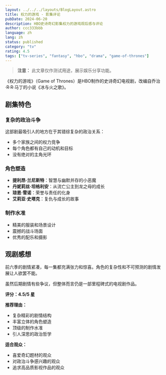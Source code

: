```yaml
---
layout: ../../../layouts/BlogLayout.astro
title: 权力的游戏 - 影集评论
pubDate: 2024-06-20
description: HBO史诗奇幻影集权力的游戏观后感与评论
author: ccc333bbb
language: zh
lang: zh
status: published
category: "tv"
rating: 4.5
tags: ["tv-series", "fantasy", "hbo", "drama", "game-of-thrones"]
---
```


> **注意：** 此文章仅作测试用途，展示娱乐分享功能。

《权力的游戏》（Game of Thrones）是HBO制作的史诗奇幻电视剧，改编自乔治·R·R·马丁的小说《冰与火之歌》。

## 剧集特色

### 复杂的政治斗争
这部剧最吸引人的地方在于其错综复杂的政治关系：
- 多个家族之间的权力竞争
- 每个角色都有自己的动机和目标
- 没有绝对的主角光环

### 角色塑造
- **提利昂·兰尼斯特**：智慧与幽默并存的小恶魔
- **丹妮莉丝·坦格利安**：从流亡公主到龙之母的成长
- **琼恩·雪诺**：荣誉与责任的化身
- **艾莉亚·史塔克**：复仇与成长的故事

### 制作水准
- 精美的服装和场景设计
- 震撼的战斗场面
- 优秀的配乐和摄影

## 观剧感想

前六季的剧情紧凑，每一集都充满张力和惊喜。角色的复杂性和不可预测的剧情发展让人欲罢不能。

虽然后期剧情有些争议，但整体而言仍是一部里程碑式的电视剧作品。

**评分：4.5/5 星**

**推荐理由：**
- 复杂精彩的剧情结构
- 丰富立体的角色塑造
- 顶级的制作水准
- 引人深思的政治哲学

**适合观众：**
- 喜爱奇幻题材的观众
- 对政治斗争感兴趣的观众
- 追求高品质影视作品的观众 